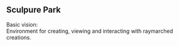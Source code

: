 ## Sculpure Park  

Basic vision:  
Environment for creating, viewing and interacting with raymarched creations.

